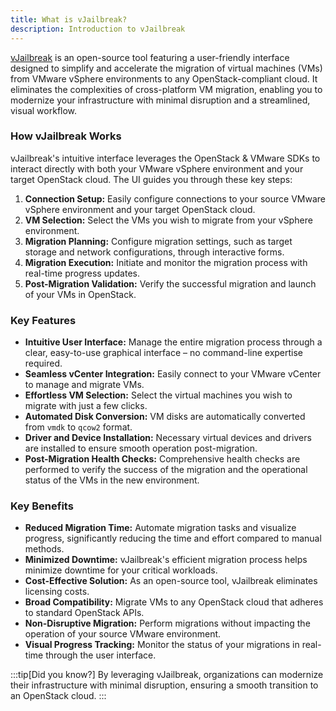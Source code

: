 ```yaml
---
title: What is vJailbreak?
description: Introduction to vJailbreak
---
```


[vJailbreak](https://github.com/platform9/vjailbreak) is an open-source tool featuring a user-friendly interface designed to simplify and accelerate the migration of virtual machines (VMs) from VMware vSphere environments to any OpenStack-compliant cloud. It eliminates the complexities of cross-platform VM migration, enabling you to modernize your infrastructure with minimal disruption and a streamlined, visual workflow.

### How vJailbreak Works

vJailbreak's intuitive interface leverages the OpenStack & VMware SDKs to interact directly with both your VMware vSphere environment and your target OpenStack cloud. The UI guides you through these key steps:

1.  **Connection Setup:** Easily configure connections to your source VMware vSphere environment and your target OpenStack cloud.
2.  **VM Selection:** Select the VMs you wish to migrate from your vSphere environment.
3.  **Migration Planning:** Configure migration settings, such as target storage and network configurations, through interactive forms.
4.  **Migration Execution:** Initiate and monitor the migration process with real-time progress updates.
5.  **Post-Migration Validation:** Verify the successful migration and launch of your VMs in OpenStack.

### Key Features

* **Intuitive User Interface:** Manage the entire migration process through a clear, easy-to-use graphical interface – no command-line expertise required.
* **Seamless vCenter Integration:** Easily connect to your VMware vCenter to manage and migrate VMs.
* **Effortless VM Selection:** Select the virtual machines you wish to migrate with just a few clicks.
* **Automated Disk Conversion:** VM disks are automatically converted from `vmdk` to `qcow2` format.
* **Driver and Device Installation:** Necessary virtual devices and drivers are installed to ensure smooth operation post-migration.
* **Post-Migration Health Checks:** Comprehensive health checks are performed to verify the success of the migration and the operational status of the VMs in the new environment.
### Key Benefits
*  **Reduced Migration Time:** Automate migration tasks and visualize progress, significantly reducing the time and effort compared to manual methods.
*  **Minimized Downtime:** vJailbreak's efficient migration process helps minimize downtime for your critical workloads.
*  **Cost-Effective Solution:** As an open-source tool, vJailbreak eliminates licensing costs.
*  **Broad Compatibility:** Migrate VMs to any OpenStack cloud that adheres to standard OpenStack APIs.
*  **Non-Disruptive Migration:** Perform migrations without impacting the operation of your source VMware environment.
*  **Visual Progress Tracking:** Monitor the status of your migrations in real-time through the user interface.

:::tip[Did you know?]
By leveraging vJailbreak, organizations can modernize their infrastructure with minimal disruption, ensuring a smooth transition to an OpenStack cloud.
:::